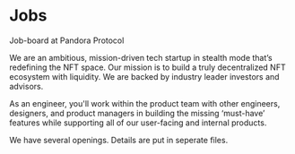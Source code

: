 # Jobs
Job-board at Pandora Protocol

We are an ambitious, mission-driven tech startup in stealth mode that’s redefining the NFT space. Our mission is to build a truly decentralized NFT ecosystem with liquidity.  We are backed by industry leader investors and advisors.

As an engineer, you'll work within the product team with other engineers, designers, and product managers in building the missing ‘must-have’ features while supporting all of our user-facing and internal products.

We have several openings. Details are put in seperate files.
